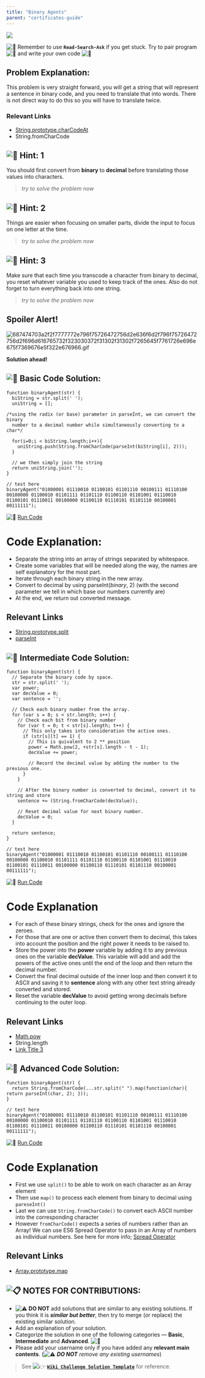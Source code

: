 ```yaml
---
title: "Binary Agents"
parent: "certificates-guide"
---
```


![](//discourse-user-assets.s3.amazonaws.com/original/2X/7/70cf3cc5462f69c2f770ad42d0f24f240a8d8f13.jpg)

![:triangular_flag_on_post:](https://forum.freecodecamp.com/images/emoji/emoji_one/triangular_flag_on_post.png?v=3 ":triangular_flag_on_post:") Remember to use <a>**`Read-Search-Ask`**</a> if you get stuck. Try to pair program ![:busts_in_silhouette:](https://forum.freecodecamp.com/images/emoji/emoji_one/busts_in_silhouette.png?v=3 ":busts_in_silhouette:") and write your own code ![:pencil:](https://forum.freecodecamp.com/images/emoji/emoji_one/pencil.png?v=3 ":pencil:")

## Problem Explanation:

This problem is very straight forward, you will get a string that will represent a sentence in binary code, and you need to translate that into words. There is not direct way to do this so you will have to translate twice.

### Relevant Links

*   [String.prototype.charCodeAt](http://forum.freecodecamp.com/t/javascript-string-prototype-charcodeat/15933)
*   <a>String.fromCharCode</a>

## ![:speech_balloon:](https://forum.freecodecamp.com/images/emoji/emoji_one/speech_balloon.png?v=3 ":speech_balloon:") Hint: 1

You should first convert from **binary** to **decimal** before translating those values into characters.

> _try to solve the problem now_

## ![:speech_balloon:](https://forum.freecodecamp.com/images/emoji/emoji_one/speech_balloon.png?v=3 ":speech_balloon:") Hint: 2

Things are easier when focusing on smaller parts, divide the input to focus on one letter at the time.

> _try to solve the problem now_

## ![:speech_balloon:](https://forum.freecodecamp.com/images/emoji/emoji_one/speech_balloon.png?v=3 ":speech_balloon:") Hint: 3

Make sure that each time you transcode a character from binary to decimal, you reset whatever variable you used to keep track of the ones. Also do not forget to turn everything back into one string.

> _try to solve the problem now_

## Spoiler Alert!

![687474703a2f2f7777772e796f75726472756d2e636f6d2f796f75726472756d2f696d616765732f323030372f31302f31302f7265645f7761726e696e675f7369676e5f322e676966.gif](//discourse-user-assets.s3.amazonaws.com/original/2X/2/2d6c412a50797771301e7ceabd554cef4edcd74d.gif)

**Solution ahead!**

## ![:beginner:](https://forum.freecodecamp.com/images/emoji/emoji_one/beginner.png?v=3 ":beginner:") Basic Code Solution:

    function binaryAgent(str) {
      biString = str.split(' ');
      uniString = [];

    /*using the radix (or base) parameter in parseInt, we can convert the binary
      number to a decimal number while simultaneously converting to a char*/

      for(i=0;i < biString.length;i++){
        uniString.push(String.fromCharCode(parseInt(biString[i], 2)));
      }

      // we then simply join the string
      return uniString.join('');
    }

    // test here
    binaryAgent("01000001 01110010 01100101 01101110 00100111 01110100 00100000 01100010 01101111 01101110 01100110 01101001 01110010 01100101 01110011 00100000 01100110 01110101 01101110 00100001 00111111");

![:rocket:](https://forum.freecodecamp.com/images/emoji/emoji_one/rocket.png?v=3 ":rocket:") [Run Code](https://repl.it/CLnm/0)

# Code Explanation:

*   Separate the string into an array of strings separated by whitespace.
*   Create some variables that will be needed along the way, the names are self explanatory for the most part.
*   Iterate through each binary string in the new array.
*   Convert to decimal by using parseInt(_binary_, 2) (with the second parameter we tell in which base our numbers currently are)
*   At the end, we return out converted message.

## Relevant Links

*   [String.prototype.split](http://forum.freecodecamp.com/t/javascript-string-prototype-split/15944)
*   [parseInt](http://forum.freecodecamp.com/t/javascript-parseint/14686)

## ![:sunflower:](https://forum.freecodecamp.com/images/emoji/emoji_one/sunflower.png?v=3 ":sunflower:") Intermediate Code Solution:

    function binaryAgent(str) {
      // Separate the binary code by space.
      str = str.split(' ');
      var power;
      var decValue = 0;
      var sentence = '';

      // Check each binary number from the array.
      for (var s = 0; s < str.length; s++) {
        // Check each bit from binary number
        for (var t = 0; t < str[s].length; t++) {
          // This only takes into consideration the active ones.
          if (str[s][t] == 1) {
            // This is quivalent to 2 ** position
            power = Math.pow(2, +str[s].length - t - 1);
            decValue += power;

            // Record the decimal value by adding the number to the previous one.
          }
        }

        // After the binary number is converted to decimal, convert it to string and store
        sentence += (String.fromCharCode(decValue));

        // Reset decimal value for next binary number.
        decValue = 0;
      }

      return sentence;
    }

    // test here
    binaryAgent("01000001 01110010 01100101 01101110 00100111 01110100 00100000 01100010 01101111 01101110 01100110 01101001 01110010 01100101 01110011 00100000 01100110 01110101 01101110 00100001 00111111");

![:rocket:](https://forum.freecodecamp.com/images/emoji/emoji_one/rocket.png?v=3 ":rocket:") [Run Code](https://repl.it/CLno/0)

# Code Explanation

*   For each of these binary strings, check for the ones and ignore the zeroes.
*   For those that are one or active then convert them to decimal, this takes into account the position and the right power it needs to be raised to.
*   Store the power into the **power** variable by adding it to any previous ones on the variable **decValue**. This variable will add and add the powers of the active ones until the end of the loop and then return the decimal number.
*   Convert the final decimal outside of the inner loop and then convert it to ASCII and saving it to **sentence** along with any other text string already converted and stored.
*   Reset the variable **decValue** to avoid getting wrong decimals before continuing to the outer loop.

## Relevant Links

*   [Math.pow](http://forum.freecodecamp.com/t/javascript-math-pow/14685)
*   <a>String.length</a>
*   [Link Title 3](http://example.com)

## ![:rotating_light:](https://forum.freecodecamp.com/images/emoji/emoji_one/rotating_light.png?v=3 ":rotating_light:") Advanced Code Solution:

    function binaryAgent(str) {
      return String.fromCharCode(...str.split(" ").map(function(char){ return parseInt(char, 2); }));
    }

    // test here
    binaryAgent("01000001 01110010 01100101 01101110 00100111 01110100 00100000 01100010 01101111 01101110 01100110 01101001 01110010 01100101 01110011 00100000 01100110 01110101 01101110 00100001 00111111");

![:rocket:](https://forum.freecodecamp.com/images/emoji/emoji_one/rocket.png?v=3 ":rocket:") [Run Code](https://repl.it/CLnp/0)

# Code Explanation

*   First we use `split()` to be able to work on each character as an Array element
*   Then use `map()` to process each element from binary to decimal using `pareseInt()`
*   Last we can use `String.fromCharCode()` to convert each ASCII number into the corresponding character
*   However `fromCharCode()` expects a series of numbers rather than an Array! We can use ES6 Spread Operator to pass in an Array of numbers as individual numbers. See here for more info; [Spread Operator](https://developer.mozilla.org/en-US/docs/Web/JavaScript/Reference/Operators/Spread_operator)

## Relevant Links

*   [Array.prototype.map](http://forum.freecodecamp.com/t/javascript-array-prototype-map/14294)

## ![:clipboard:](https://forum.freecodecamp.com/images/emoji/emoji_one/clipboard.png?v=3 ":clipboard:") NOTES FOR CONTRIBUTIONS:

*   ![:warning:](https://forum.freecodecamp.com/images/emoji/emoji_one/warning.png?v=3 ":warning:") **DO NOT** add solutions that are similar to any existing solutions. If you think it is **_similar but better_**, then try to merge (or replace) the existing similar solution.
*   Add an explanation of your solution.
*   Categorize the solution in one of the following categories — **Basic**, **Intermediate** and **Advanced**. ![:traffic_light:](https://forum.freecodecamp.com/images/emoji/emoji_one/traffic_light.png?v=3 ":traffic_light:")
*   Please add your username only if you have added any **relevant main contents**. (![:warning:](https://forum.freecodecamp.com/images/emoji/emoji_one/warning.png?v=3 ":warning:") **_DO NOT_** _remove any existing usernames_)

> See ![:point_right:](https://forum.freecodecamp.com/images/emoji/emoji_one/point_right.png?v=3 ":point_right:") [**`Wiki Challenge Solution Template`**](http://forum.freecodecamp.com/t/algorithm-article-template/14272) for reference.
